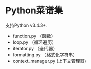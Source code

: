 # Python菜谱集
支持Python v3.4.3+.

- function.py （函数）
- loop.py （循环遍历）
- iterator.py （迭代器）
- formatting.py （格式化字符串）
- context_manager.py (上下文管理器)
